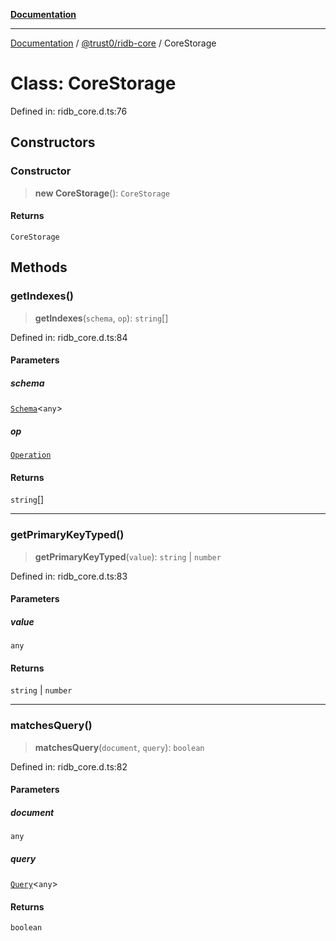 [**Documentation**](../../../README.md)

***

[Documentation](../../../packages.md) / [@trust0/ridb-core](../README.md) / CoreStorage

# Class: CoreStorage

Defined in: ridb\_core.d.ts:76

## Constructors

### Constructor

> **new CoreStorage**(): `CoreStorage`

#### Returns

`CoreStorage`

## Methods

### getIndexes()

> **getIndexes**(`schema`, `op`): `string`[]

Defined in: ridb\_core.d.ts:84

#### Parameters

##### schema

[`Schema`](Schema.md)\<`any`\>

##### op

[`Operation`](../type-aliases/Operation.md)

#### Returns

`string`[]

***

### getPrimaryKeyTyped()

> **getPrimaryKeyTyped**(`value`): `string` \| `number`

Defined in: ridb\_core.d.ts:83

#### Parameters

##### value

`any`

#### Returns

`string` \| `number`

***

### matchesQuery()

> **matchesQuery**(`document`, `query`): `boolean`

Defined in: ridb\_core.d.ts:82

#### Parameters

##### document

`any`

##### query

[`Query`](Query.md)\<`any`\>

#### Returns

`boolean`
